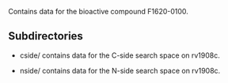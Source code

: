 Contains data for the bioactive compound F1620-0100.

## Subdirectories

- cside/ contains data for the C-side search space on rv1908c.

- nside/ contains data for the N-side search space on rv1908c.

